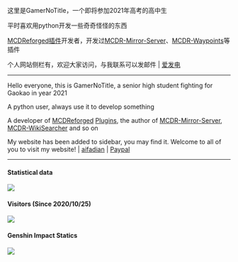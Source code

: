 这里是GamerNoTitle，一个即将参加2021年高考的高中生

平时喜欢用python开发一些奇奇怪怪的东西

[MCDReforged](https://github.com/Fallen-Breath/MCDReforged)[插件](https://github.com/MCDReforged-Plugins)开发者，开发过[MCDR-Mirror-Server](https://github.com/GamerNoTitle/MCDR-Mirror-Server)、[MCDR-Waypoints](https://github.com/GamerNoTitle/MCDR-Waypoints)等插件

个人网站侧栏有，欢迎大家访问，与我联系可以发邮件 | [爱发电](https://afdian.net/@GamerNoTitle)

---

Hello everyone, this is GamerNoTitle, a senior high student fighting for Gaokao in year 2021

A python user, always use it to develop something

A developer of [MCDReforged](https://github.com/Fallen-Breath/MCDReforged) [Plugins](https://github.com/MCDReforged-Plugins), the author of [MCDR-Mirror-Server](https://github.com/GamerNoTitle/MCDR-Mirror-Server), [MCDR-WikiSearcher](https://github.com/GamerNoTitle/MCDR-WikiSearcher) and so on

My website has been added to sidebar, you may find it. Welcome to all of you to visit my website! | [aifadian](https://afdian.net/@GamerNoTitle) | [Paypal](https://paypal.me/GamerNoTitle)

---
#### Statistical data
![](https://github-readme-stats.vercel.app/api?username=GamerNoTitle&show_icons=true&title_color=FFFFFF&icon_color=FFFFFF&text_color=FFFFFF&bg_color=8e8cd8)

#### Visitors (Since 2020/10/25)
![](https://count.getloli.com/get/@GamerNoTitle?theme=gelbooru)

#### Genshin Impact Statics
![](https://genshin-card.getloli.com/rand/20700517.png)
